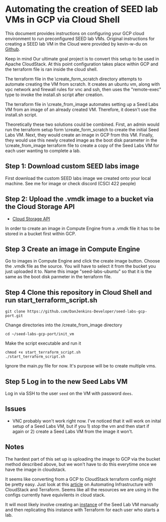 # Automating the creation of SEED lab VMs in GCP via Cloud Shell

This document provides instructions on configuring your GCP cloud environment to run preconfigured SEED lab VMs. Original instructions for creating a SEED lab VM in the Cloud were provided by kevin-w-du on [Github](https://github.com/seed-labs/seed-labs/blob/master/manuals/cloud/seedvm-cloud.md). 

Keep in mind Our ultimate goal project is to convert this setup to be used in Apache CloudStack. At this point configuration takes place within GCP and the terraform file is ran inside the cloud shell.

The terraform file in the \create_form_scratch directory attempts to automate creating the VM from scratch. It creates an ubuntu vm, along with vpc network and firewall rules for vnc and ssh, then uses the "remote-exec" type to invoke the install.sh script after creation.

The terraform file in \create_from_image automates setting up a Seed Labs VM from an image of an already created VM. Therefore, it doesn't use the install.sh script. 

Theoretically these two solutions could be combined. First, an admin would run the terraform setup form \create_form_scratch to create the initial Seed Labs VM. Next, they would create an image in GCP from this VM. Finally, they would use this newly created image as the boot disk parameter in the \create_from_image terraform file to create a copy of the Seed Labs VM for each user wanting to complete a lab. 

## Step 1: Download custom SEED labs image

First download the custom SEED labs image we created onto your local machine. See me for image or check discord (CSCI 422 people)

## Step 2: Upload the .vmdk image to a bucket via the Cloud Storage API

- [Cloud Storage API](https://cloud.google.com/storage)

In order to create an image in Compute Engine from a .vmdk file it has to be stored in a bucket first within GCP. 

## Step 3  Create an image in Compute Engine

Go to images in Compute Engine and click the create image button. Choose the .vmdk file as the source. You will have to select it from the bucket you just uploaded it to. Name this image "seed-labs-ubuntu" so that it is the same as the boot disk parmeter in the terraform file.

## Step 4 Clone this repository in Cloud Shell and run start_terraform_script.sh 

```
git clone https://github.com/DanJenkins-Developer/seed-labs-gcp-port.git
```
Change directories into the /create_from_image directory
```
cd ~/seed-labs-gcp-port/init_vm
```
Make the script executable and run it
```
chmod +x start_terraform_script.sh
./start_terraform_script.sh
```

Ignore the main.py file for now. It's purpose will be to create multiple vms. 

## Step 5 Log in to the new Seed Labs VM

Log in via SSH to the user `seed` on the VM with password `dees`. 

## Issues

- VNC probably won't work right now. I've noticed that it will work on inital setup of a Seed Labs VM, but if you 1) stop the vm and then start if again or 2) create a Seed Labs VM from the image it won't.

## Notes

The hardest part of this set up is uploading the image to GCP via the bucket method described above, but we won't have to do this everytime once we have the image in cloudstack.

It seems like converting from a GCP to CloudStack terraform config might be pretty easy. Just look at this [article](https://www.shapeblue.com/automating-infrastructure-with-cloudstack-and-terraform/) on Automating Infrastructure with CloudStack and Terraform. Seems like all the resources we are using in the configs currently have equivilents in cloud stack. 

It will most likely involve creating an [instance](https://docs.cloudstack.apache.org/en/latest/adminguide/templates.html#:~:text=When%20Users%20launch%20Instances%2C%20they,who%20can%20use%20the%20Template.) of the Seed Lab VM manually and then replicating this instance with Terraform for each user who starts a lab. 



